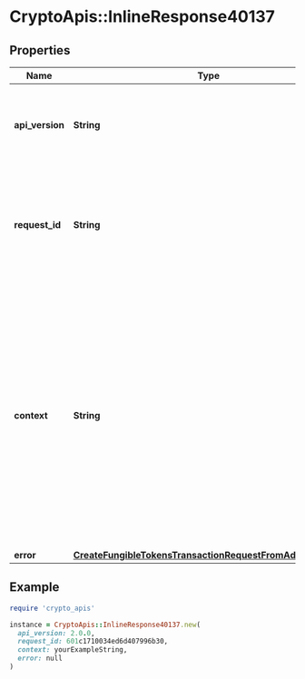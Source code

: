 # CryptoApis::InlineResponse40137

## Properties

| Name | Type | Description | Notes |
| ---- | ---- | ----------- | ----- |
| **api_version** | **String** | Specifies the version of the API that incorporates this endpoint. |  |
| **request_id** | **String** | Defines the ID of the request. The &#x60;requestId&#x60; is generated by Crypto APIs and it&#39;s unique for every request. |  |
| **context** | **String** | In batch situations the user can use the context to correlate responses with requests. This property is present regardless of whether the response was successful or returned as an error. &#x60;context&#x60; is specified by the user. | [optional] |
| **error** | [**CreateFungibleTokensTransactionRequestFromAddressE401**](CreateFungibleTokensTransactionRequestFromAddressE401.md) |  |  |

## Example

```ruby
require 'crypto_apis'

instance = CryptoApis::InlineResponse40137.new(
  api_version: 2.0.0,
  request_id: 601c1710034ed6d407996b30,
  context: yourExampleString,
  error: null
)
```

